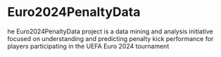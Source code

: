 # Euro2024PenaltyData
he Euro2024PenaltyData project is a data mining and analysis initiative focused on understanding and predicting penalty kick performance for players participating in the UEFA Euro 2024 tournament
